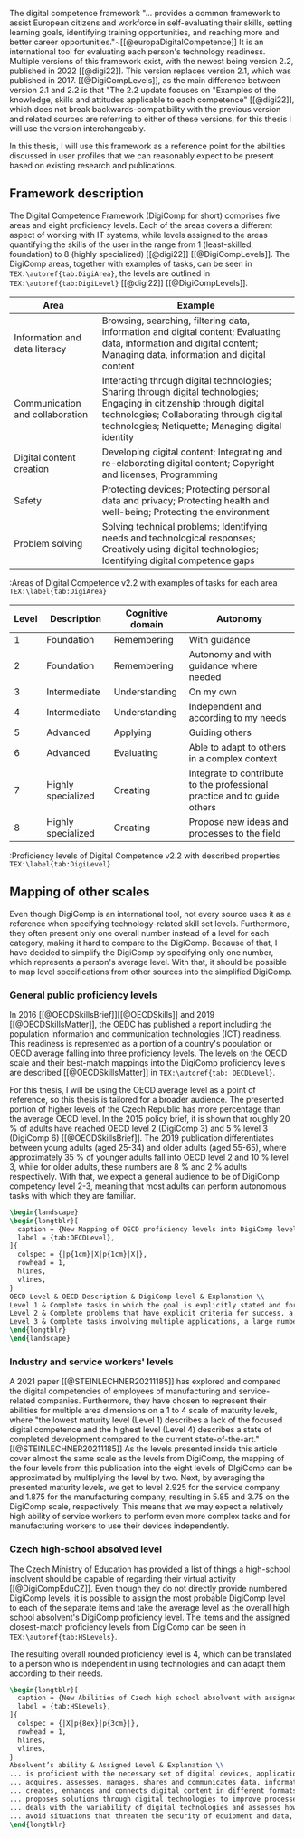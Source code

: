 The digital competence framework "... provides a common framework to assist European citizens and workforce in self-evaluating their skills, setting learning goals, identifying training opportunities, and reaching more and better career opportunities."~[[@europaDigitalCompetence]] It is an international tool for evaluating each person's technology readiness. Multiple versions of this framework exist, with the newest being version 2.2, published in 2022 [[@digi22]]. This version replaces version 2.1, which was published in 2017. [[@DigiCompLevels]], as the main difference between version 2.1 and 2.2 is that "The 2.2 update focuses on "Examples of the knowledge, skills and attitudes applicable to each competence" [[@digi22]], which does not break backwards-compatibility with the previous version and related sources are referring to either of these versions, for this thesis I will use the version interchangeably.

In this thesis, I will use this framework as a reference point for the abilities discussed in user profiles that we can reasonably expect to be present based on existing research and publications.
## Framework description

The Digital Competence Framework (DigiComp for short) comprises five areas and eight proficiency levels. Each of the areas covers a different aspect of working with IT systems, while levels assigned to the areas quantifying the skills of the user in the range from 1 (least-skilled, foundation) to 8 (highly specialized) [[@digi22]] [[@DigiCompLevels]]. The DigiComp areas, together with examples of tasks, can be seen in `TEX:\autoref{tab:DigiArea}`, the levels are outlined in `TEX:\autoref{tab:DigiLevel}`  [[@digi22]] [[@DigiCompLevels]].

| Area                            | Example                                                                                                                                                                                                                 |
| ------------------------------- | ----------------------------------------------------------------------------------------------------------------------------------------------------------------------------------------------------------------------- |
| Information and data literacy   | Browsing, searching, filtering data, information and digital content; Evaluating data, information and digital content; Managing data, information and digital content                                                  |
| Communication and collaboration | Interacting through digital technologies; Sharing through digital technologies; Engaging in citizenship through digital technologies; Collaborating through digital technologies; Netiquette; Managing digital identity |
| Digital content creation        | Developing digital content; Integrating and re-elaborating digital content; Copyright and licenses; Programming                                                                                                         |
| Safety                          | Protecting devices; Protecting personal data and privacy; Protecting health and well-being; Protecting the environment                                                                                                  |
| Problem solving                 | Solving technical problems; Identifying needs and technological responses; Creatively using digital technologies; Identifying digital competence gaps                                                                   |
:Areas of Digital Competence v2.2 with examples of tasks for each area
`TEX:\label{tab:DigiArea}`

| Level | Description        | Cognitive domain | Autonomy                                                                 |
| ----- | ------------------ | ---------------- | ------------------------------------------------------------------------ |
| 1     | Foundation         | Remembering      | With guidance                                                            |
| 2     | Foundation         | Remembering      | Autonomy and with guidance where needed                                  |
| 3     | Intermediate       | Understanding    | On my own                                                                |
| 4     | Intermediate       | Understanding    | Independent and according to my needs                                    |
| 5     | Advanced           | Applying         | Guiding others                                                           |
| 6     | Advanced           | Evaluating       | Able to adapt to others in a complex context                             |
| 7     | Highly specialized | Creating         | Integrate to contribute to the professional practice and to guide others |
| 8     | Highly specialized | Creating         | Propose new ideas and processes to the field                             |
:Proficiency levels of Digital Competence v2.2 with described properties 
`TEX:\label{tab:DigiLevel}`

## Mapping of other scales

Even though DigiComp is an international tool, not every source uses it as a reference when specifying technology-related skill set levels. Furthermore, they often present only one overall number instead of a level for each category, making it hard to compare to the DigiComp. Because of that, I have decided to simplify the DigiComp by specifying only one number, which represents a person's average level. With that, it should be possible to map level specifications from other sources into the simplified DigiComp.

### General public proficiency levels

In 2016 [[@OECDSkillsBrief]][[@OECDSkills]]  and 2019 [[@OECDSkillsMatter]], the OEDC  has published a report including the population information and communication technologies (ICT) readiness. This readiness is represented as a portion of a country's population or OECD average falling into three proficiency levels. The levels on the OECD scale and their best-match mappings into the DigiComp proficiency levels are described [[@OECDSkillsMatter]] in `TEX:\autoref{tab: OECDLevel}`.

For this thesis, I will be using the OECD average level as a point of reference, so this thesis is tailored for a broader audience. The presented portion of higher levels of the Czech Republic has more percentage than the average OECD level. In the 2015 policy brief, it is shown that roughly 20 % of adults have reached OECD level 2 (DigiComp 3) and 5 % level 3 (DigiComp 6) [[@OECDSkillsBrief]]. The 2019 publication differentiates between young adults (aged 25-34) and older adults (aged 55-65), where approximately 35 % of younger adults fall into OECD level 2 and 10 % level 3, while for older adults, these numbers are 8 % and 2 % adults respectively. With that, we expect a general audience to be of DigiComp competency level 2-3, meaning that most adults can perform autonomous tasks with which they are familiar.

```latex
\begin{landscape}
\begin{longtblr}[
  caption = {New Mapping of OECD proficiency levels into DigiComp levels},
  label = {tab:OECDLevel},
]{
  colspec = {|p{1cm}|X|p{1cm}|X|},
  rowhead = 1,
  hlines,
  vlines,
} 
OECD Level & OECD Description & DigiComp level & Explanation \\
Level 1 & Complete tasks in which the goal is explicitly stated and for which the necessary operations are performed single and familiar environment. Solve problems in the context of technology-rich environments whose solutions involve a relatively small number of steps, and a limited amount of monitoring across a large number of actions & 2 & Is able to autonomously perform operations, but in a familiar environemnt \\
Level 2 & Complete problems that have explicit criteria for success, a small number of applications, and several steps and operators. Can monitor progress towards a solution and handle unexpected outcomes or impasses. & 3 & Is able to performs tasks on their own, but needs to have the goals expicitly stated \\
Level 3 & Complete tasks involving multiple applications, a large number of steps, impasses, and the discovery and use of ad hoc commands in a novel environment. Establish a plan to arrive at a solution and monitor its implementation as they deal with unexpected outcomes and impasses. & 6 & Is able to select a solution in a complex previously unknown environment. \\
\end{longtblr}
\end{landscape}
```

### Industry and service workers' levels

A 2021 paper [[@STEINLECHNER20211185]] has explored and compared the digital competencies of employees of manufacturing and service-related companies. Furthermore, they have chosen to represent their abilities for multiple area dimensions on a 1 to 4 scale of maturity levels, where "the lowest maturity level (Level 1) describes a lack of the focused digital competence and the highest level (Level 4) describes a state of completed development compared to the current state-of-the-art." [[@STEINLECHNER20211185]] As the levels presented inside this article cover almost the same scale as the levels from DigiComp, the mapping of the four levels from this publication into the eight levels of DIgiComp can be approximated by multiplying the level by two. Next, by averaging the presented maturity levels, we get to level 2.925 for the service company and 1.875 for the manufacturing company, resulting in 5.85 and 3.75 on the DigiComp scale, respectively. This means that we may expect a relatively high ability of service workers to perform even more complex tasks and for manufacturing workers to use their devices independently.
### Czech high-school absolved level

The Czech Ministry of Education has provided a list of things a high-school insolvent should be capable of regarding their virtual activity [[@DigiCompEduCZ]]. Even though they do not directly provide numbered DigiComp levels, it is possible to assign the most probable DigiComp level to each of the separate items and take the average level as the overall high school absolvent's DigiComp proficiency level. The items and the assigned closest-match proficiency levels from DigiComp can be seen in `TEX:\autoref{tab:HSLevels}`.

The resulting overall rounded proficiency level is 4, which can be translated to a person who is independent in using technologies and can adapt them according to their needs.

```latex
\begin{longtblr}[
  caption = {New Abilities of Czech high school absolvent with assigned DigiComp proficiency levels},
  label = {tab:HSLevels},
]{
  colspec = {|X|p{8ex}|p{3cm}|},
  rowhead = 1,
  hlines,
  vlines,
}
Absolvent’s ability & Assigned Level & Explanation \\
... is proficient with the necessary set of digital devices, applications and services, using them in school work and in public life; adjusts and changes digital technologies and their use as available options evolve and as their own needs change & 4 & Independent in usage of technologies \\
... acquires, assesses, manages, shares and communicates data, information and digital content in a variety of formats; to do so, chooses processes, strategies and methods that are appropriate to the specific situation and purpose & 5-6 & Evaluates the best solution \\
... creates, enhances and connects digital content in different formats; expresses themselves using digital means & 4-5 & Is able to creatively apply knowledge for personal tasks \\
... proposes solutions through digital technologies to improve processes or technologies; can advise on technical problems & 5 & Is able to guide others in non-professional settings \\
... deals with the variability of digital technologies and assesses how developments in technology affect different aspects of individual and societal life and the environment, weighing up the risks and benefits & 4 & Is able to customize the new technologies to their needs \\
... avoid situations that threaten the security of equipment and data, and situations that threaten their physical and mental health; act ethically, with consideration and respect for others when collaborating, communicating and sharing information in a digital environment & 3 & Does understand learned methods of data security and protection on their own \\
\end{longtblr}
```
